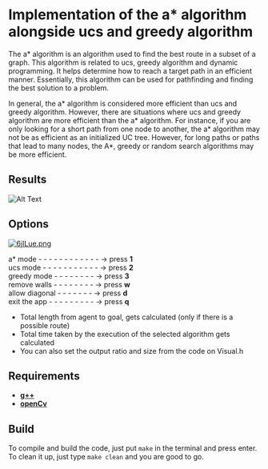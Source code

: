 # Implementation of the a* algorithm alongside ucs and greedy algorithm
The a* algorithm is an algorithm used to find the best route in a subset of a graph. This algorithm is related to ucs, greedy algorithm and dynamic programming. It helps determine how to reach a target path in an efficient manner. Essentially, this algorithm can be used for pathfinding and finding the best solution to a problem.

In general, the a* algorithm is considered more efficient than ucs and greedy algorithm. However, there are situations where ucs and greedy algorithm are more efficient than the a* algorithm. For instance, if you are only looking for a short path from one node to another, the a* algorithm may not be as efficient as an initialized UC tree. However, for long paths or paths that lead to many nodes, the A*, greedy or random search algorithms may be more efficient.


## Results


![Alt Text](https://media3.giphy.com/media/CkhGkcb1cQ2fxyghjg/giphy.gif?cid=790b7611a5476e1cf37b84460a8e69136cb22c71bf294449&rid=giphy.gif&ct=g)


## Options
<a href="https://freeimage.host/"><img src="https://iili.io/6jILue.png" alt="6jILue.png" border="0"></a>

a* mode - - - - - - - - - - - - -> press **1**\
ucs mode - - - - - - - - - - - -> press **2**\
greedy mode - - - - - - - - -> press **3**\
remove walls - - - - - - - - -> press **w**\
allow  diagonal - - - - - - - -> press **d**\
exit the app -  - - - - - - - - -> press **q**


* Total length from agent to goal, gets calculated (only if there is a possible route)
* Total time taken by the execution of the selected algorithm gets calculated
* You can also set the output ratio and size from the code on Visual.h




## Requirements

* [**g++**](https://linuxhint.com/install-and-use-g-on-ubuntu/)
* [**openCv**](https://github.com/RandomUserUsingGitHub/PathPlanning2D/blob/develop/PathPlanning-Visualizer/build_requirement.md)
## Build

To compile and build the code, just put ```make``` in the terminal and press enter.
To clean it up, just type ```make clean``` and you are good to go.

